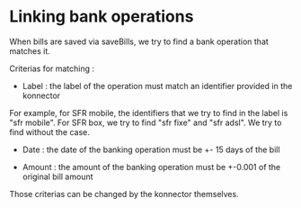Linking bank operations
=======================

When bills are saved via saveBills, we try to find a bank operation
that matches it.

Criterias for matching :

* Label : the label of the operation must match an identifier provided in the konnector

For example, for SFR mobile, the identifiers that we try to find in the label is "sfr mobile". For SFR box, we try to find "sfr fixe" and   "sfr adsl". We try to find without the case.

* Date : the date of the banking operation must be +- 15 days of the bill

* Amount : the amount of the banking operation must be +-0.001 of the original bill amount

Those criterias can be changed by the konnector themselves.

